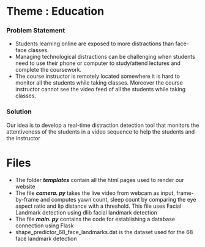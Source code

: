 # Theme : Education
### Problem Statement
- Students learning online are exposed to more distractions than face-face classes.
 - Managing technological distractions can be challenging when students need to use their phone or computer to study/attend lectures and complete the coursework. 
-  The course instructor is remotely located somewhere it is hard to monitor all the students while taking classes. Moreover the course instructor cannot see the video feed of all the students while taking classes.

### Solution 
Our idea is to develop a real-time distraction detection tool that monitors the attentiveness of the students in a video sequence to help the students and the instructor

# Files
-  The folder ***templates*** contain all the html pages used to render our website
-  The file ***camera. py***  takes the live video from webcam as input, frame-by-frame and computes yawn count, sleep count by comparing the eye aspect ratio and lip distance with a threshold. This file uses Facial Landmark detection using dlib facial landmark detection
- The file ***main. py*** contains the code for establishing a database connection using Flask
-  shape_predictor_68_face_landmarks.dat is the dataset used for the 68 face landmark detection
